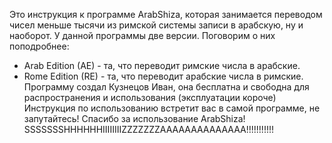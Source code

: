 Это инструкция к программе ArabShiza, которая занимается переводом чисел меньше тысячи из римской системы записи
в арабскую, ну и наоборот. У данной программы две версии. Поговорим о них поподробнее:
* Arab Edition (AE) - та, что переводит римские числа в арабские.
* Rome Edition (RE) - та, что переводит арабские числа в римские.
Программу создал Кузнецов Иван, она бесплатна и свободна для распространения  и использования (эксплуатации короче)
Инструкция по использованию встретит вас в самой программе, не запутайтесь!
Спасибо за использование ArabShiza!
SSSSSSSHHHHHHIIIIIIIIZZZZZZZAAAAAAAAAAAAAA!!!!!!!!!!!

